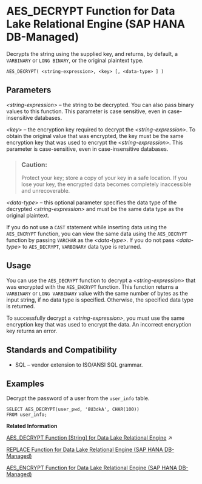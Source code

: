 <!-- loioa5dc84d0179147499830ee226710f968 -->

# AES\_DECRYPT Function for Data Lake Relational Engine \(SAP HANA DB-Managed\)

Decrypts the string using the supplied key, and returns, by default, a `VARBINARY` or `LONG BINARY`, or the original plaintext type.



```
AES_DECRYPT( <string-expression>, <key> [, <data-type> ] )
```



<a name="loioa5dc84d0179147499830ee226710f968__section_xqr_2zk_srb"/>

## Parameters

*<string-expression\>* – the string to be decrypted. You can also pass binary values to this function. This parameter is case sensitive, even in case-insensitive databases.

*<key\>* – the encryption key required to decrypt the *<string-expression\>*. To obtain the original value that was encrypted, the key must be the same encryption key that was used to encrypt the *<string-expression\>*. This parameter is case-sensitive, even in case-insensitive databases.

> ### Caution:  
> Protect your key; store a copy of your key in a safe location. If you lose your key, the encrypted data becomes completely inaccessible and unrecoverable.

*<data-type\>* – this optional parameter specifies the data type of the decrypted *<string-expression\>* and must be the same data type as the original plaintext.

If you do not use a `CAST` statement while inserting data using the `AES_ENCRYPT` function, you can view the same data using the `AES_DECRYPT` function by passing `VARCHAR` as the *<data-type\>*. If you do not pass *<data-type\>* to `AES_DECRYPT`, `VARBINARY` data type is returned.



<a name="loioa5dc84d0179147499830ee226710f968__section_yd2_fzk_srb"/>

## Usage

You can use the `AES_DECRYPT` function to decrypt a *<string-expression\>* that was encrypted with the `AES_ENCRYPT` function. This function returns a `VARBINARY` or `LONG VARBINARY` value with the same number of bytes as the input string, if no data type is specified. Otherwise, the specified data type is returned.

To successfully decrypt a *<string-expression\>*, you must use the same encryption key that was used to encrypt the data. An incorrect encryption key returns an error.



<a name="loioa5dc84d0179147499830ee226710f968__section_ofs_fzk_srb"/>

## Standards and Compatibility

-   SQL – vendor extension to ISO/ANSI SQL grammar.



<a name="loioa5dc84d0179147499830ee226710f968__section_h1s_gzk_srb"/>

## Examples

Decrypt the password of a user from the `user_info` table.

```
SELECT AES_DECRYPT(user_pwd, '8U3dkA', CHAR(100))
FROM user_info;
```

**Related Information**  


[AES_DECRYPT Function \[String\] for Data Lake Relational Engine](https://help.sap.com/viewer/19b3964099384f178ad08f2d348232a9/2024_3_QRC/en-US/a4c35f4384f21015b35996b31b9cb1e5.html "Decrypts the string using the supplied key, and returns, by default, a VARBINARY or LONG BINARY, or the original plaintext type.") :arrow_upper_right:

[REPLACE Function for Data Lake Relational Engine \(SAP HANA DB-Managed\)](replace-function-for-data-lake-relational-engine-sap-hana-db-managed-b8f3ed4.md "Replaces all occurrences of a substring with another substring.")

[AES\_ENCRYPT Function for Data Lake Relational Engine \(SAP HANA DB-Managed\)](aes-encrypt-function-for-data-lake-relational-engine-sap-hana-db-managed-4689e70.md "Encrypts the specified values using the supplied encryption key, and returns a VARBINARY or LONG VARBINARY.")

